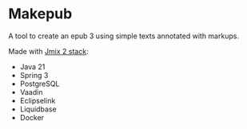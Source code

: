 # Makepub 

A tool to create an epub 3 using simple texts annotated with markups.

Made with [Jmix 2 stack](https://jmix.io/):

- Java 21 
- Spring 3
- PostgreSQL
- Vaadin
- Eclipselink
- Liquidbase
- Docker